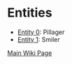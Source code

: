 # Entities

* <a href="./Entity_0.md">Entity 0</a>: Pillager
* <a href="./Entity_1.md">Entity 1</a>: Smiler

<a href="../Wiki.md">Main Wiki Page</a>